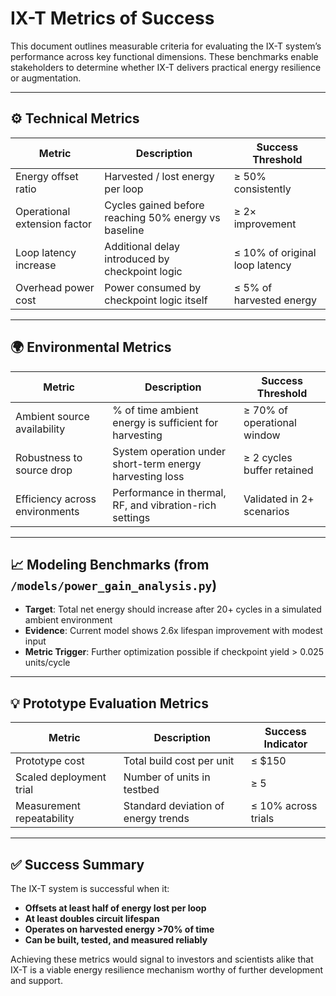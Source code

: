 # IX-T Metrics of Success

This document outlines measurable criteria for evaluating the IX-T system’s performance across key functional dimensions. These benchmarks enable stakeholders to determine whether IX-T delivers practical energy resilience or augmentation.

---

## ⚙️ Technical Metrics

| Metric                         | Description                                                 | Success Threshold              |
|-------------------------------|-------------------------------------------------------------|-------------------------------|
| Energy offset ratio           | Harvested / lost energy per loop                            | ≥ 50% consistently             |
| Operational extension factor  | Cycles gained before reaching 50% energy vs baseline        | ≥ 2× improvement               |
| Loop latency increase         | Additional delay introduced by checkpoint logic             | ≤ 10% of original loop latency |
| Overhead power cost           | Power consumed by checkpoint logic itself                   | ≤ 5% of harvested energy       |

---

## 🌍 Environmental Metrics

| Metric                         | Description                                                 | Success Threshold              |
|-------------------------------|-------------------------------------------------------------|-------------------------------|
| Ambient source availability   | % of time ambient energy is sufficient for harvesting       | ≥ 70% of operational window    |
| Robustness to source drop     | System operation under short-term energy harvesting loss    | ≥ 2 cycles buffer retained     |
| Efficiency across environments| Performance in thermal, RF, and vibration-rich settings     | Validated in 2+ scenarios      |

---

## 📈 Modeling Benchmarks (from `/models/power_gain_analysis.py`)

- **Target**: Total net energy should increase after 20+ cycles in a simulated ambient environment
- **Evidence**: Current model shows 2.6x lifespan improvement with modest input
- **Metric Trigger**: Further optimization possible if checkpoint yield > 0.025 units/cycle

---

## 💡 Prototype Evaluation Metrics

| Metric                       | Description                            | Success Indicator              |
|-----------------------------|----------------------------------------|-------------------------------|
| Prototype cost              | Total build cost per unit              | ≤ $150                        |
| Scaled deployment trial     | Number of units in testbed             | ≥ 5                           |
| Measurement repeatability   | Standard deviation of energy trends    | ≤ 10% across trials           |

---

## ✅ Success Summary

The IX-T system is successful when it:
- **Offsets at least half of energy lost per loop**
- **At least doubles circuit lifespan**
- **Operates on harvested energy >70% of time**
- **Can be built, tested, and measured reliably**

Achieving these metrics would signal to investors and scientists alike that IX-T is a viable energy resilience mechanism worthy of further development and support.

